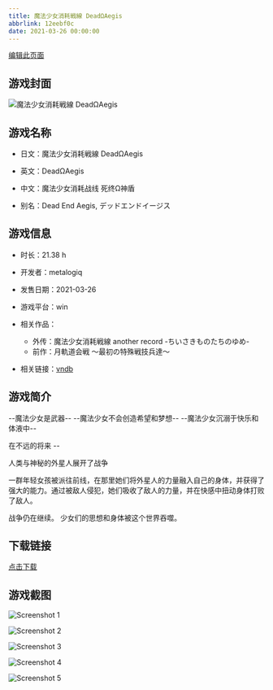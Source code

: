 ```yaml
---
title: 魔法少女消耗戦線 DeadΩAegis
abbrlink: 12eebf0c
date: 2021-03-26 00:00:00
---
```

[编辑此页面](https://github.com/ACG-3/ADV3-source/blob/main/source/_posts/games/%E9%AD%94%E6%B3%95%E5%B0%91%E5%A5%B3%E6%B6%88%E8%80%97%E6%88%A6%E7%B7%9A%20Dead%CE%A9Aegis.md)

## 游戏封面

![魔法少女消耗戦線 DeadΩAegis](https://pan.timero.xyz/d/onedrive/img_lib_001/%E9%AD%94%E6%B3%95%E5%B0%91%E5%A5%B3%E6%B6%88%E8%80%97%E6%88%A6%E7%B7%9A%20Dead%CE%A9Aegis_cover.avif)


## 游戏名称

- 日文：魔法少女消耗戦線 DeadΩAegis
- 英文：DeadΩAegis
- 中文：魔法少女消耗战线 死终Ω神盾

- 别名：Dead End Aegis, デッドエンドイージス


## 游戏信息

- 时长：21.38 h
- 开发者：metalogiq
- 发售日期：2021-03-26
- 游戏平台：win
- 相关作品：
   - 外传：魔法少女消耗戦線 another record -ちいさきものたちのゆめ-
   - 前作：月軌道会戦 ～最初の特殊戦技兵達～

- 相关链接：[vndb](https://vndb.org/v29300)


## 游戏简介

--魔法少女是武器--
--魔法少女不会创造希望和梦想--
--魔法少女沉溺于快乐和体液中--

在不远的将来 --

人类与神秘的外星人展开了战争

一群年轻女孩被派往前线，在那里她们将外星人的力量融入自己的身体，并获得了强大的能力。通过被敌人侵犯，她们吸收了敌人的力量，并在快感中扭动身体打败了敌人。

战争仍在继续。
少女们的思想和身体被这个世界吞噬。




## 下载链接

[点击下载](https://pan.timero.xyz/onedrive/adv_lib_001/%E9%AD%94%E6%B3%95%E5%B0%91%E5%A5%B3%E6%B6%88%E8%80%97%E6%88%A6%E7%B7%9A%20Dead%CE%A9Aegis)


## 游戏截图


![Screenshot 1](https://pan.timero.xyz/d/onedrive/img_lib_001/%E9%AD%94%E6%B3%95%E5%B0%91%E5%A5%B3%E6%B6%88%E8%80%97%E6%88%A6%E7%B7%9A%20Dead%CE%A9Aegis_Screenshot_1.avif)

![Screenshot 2](https://pan.timero.xyz/d/onedrive/img_lib_001/%E9%AD%94%E6%B3%95%E5%B0%91%E5%A5%B3%E6%B6%88%E8%80%97%E6%88%A6%E7%B7%9A%20Dead%CE%A9Aegis_Screenshot_2.avif)

![Screenshot 3](https://pan.timero.xyz/d/onedrive/img_lib_001/%E9%AD%94%E6%B3%95%E5%B0%91%E5%A5%B3%E6%B6%88%E8%80%97%E6%88%A6%E7%B7%9A%20Dead%CE%A9Aegis_Screenshot_3.avif)

![Screenshot 4](https://pan.timero.xyz/d/onedrive/img_lib_001/%E9%AD%94%E6%B3%95%E5%B0%91%E5%A5%B3%E6%B6%88%E8%80%97%E6%88%A6%E7%B7%9A%20Dead%CE%A9Aegis_Screenshot_4.avif)

![Screenshot 5](https://pan.timero.xyz/d/onedrive/img_lib_001/%E9%AD%94%E6%B3%95%E5%B0%91%E5%A5%B3%E6%B6%88%E8%80%97%E6%88%A6%E7%B7%9A%20Dead%CE%A9Aegis_Screenshot_5.avif)

